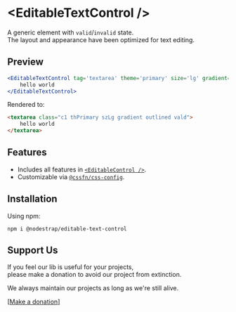 # &lt;EditableTextControl /&gt;
A generic element with `valid`/`invalid` state.  
The layout and appearance have been optimized for text editing.

## Preview

```jsx
<EditableTextControl tag='textarea' theme='primary' size='lg' gradient={true} outlined={true} enableValidation={true} isValid={true} >
    hello world
</EditableTextControl>
```
Rendered to:
```html
<textarea class="c1 thPrimary szLg gradient outlined vald">
    hello world
</textarea>
```

## Features
* Includes all features in [`<EditableControl />`](https://www.npmjs.com/package/@nodestrap/editable-control).
* Customizable via [`@cssfn/css-config`](https://www.npmjs.com/package/@cssfn/css-config).

## Installation

Using npm:
```
npm i @nodestrap/editable-text-control
```

## Support Us

If you feel our lib is useful for your projects,  
please make a donation to avoid our project from extinction.

We always maintain our projects as long as we're still alive.

[[Make a donation](https://ko-fi.com/heymarco)]
